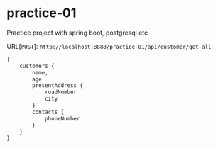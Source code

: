 # practice-01

Practice project with spring boot, postgresql etc

URL[`POST`]: `http://localhost:8888/practice-01/api/customer/get-all`

```graphql
{
	customers {
		name,
		age
		presentAddress {
			roadNumber
			city
		}
		contacts {
			phoneNumber
		}
	}
}
```
